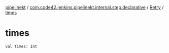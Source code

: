 [pipelinekt](../../index.md) / [com.code42.jenkins.pipelinekt.internal.step.declarative](../index.md) / [Retry](index.md) / [times](./times.md)

# times

`val times: Int`